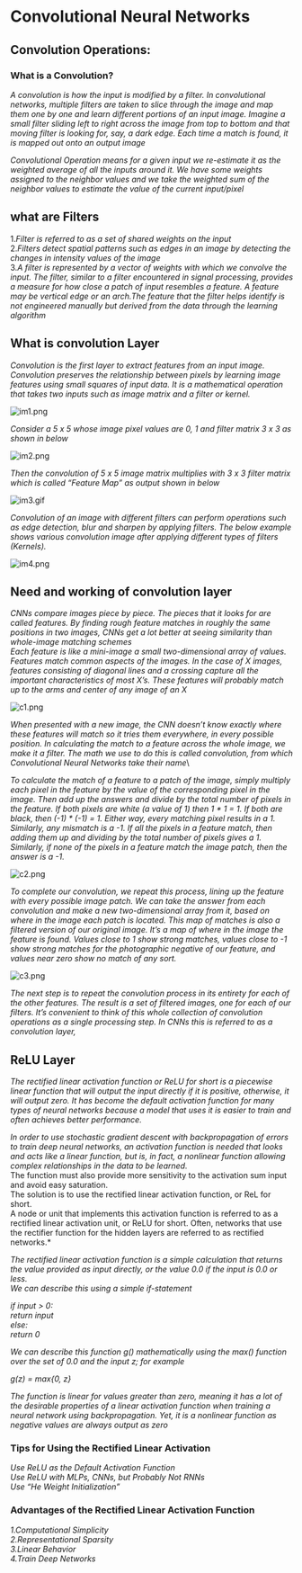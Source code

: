 # Convolutional Neural Networks

## Convolution Operations:

### What is a Convolution?
*A convolution is how the input is modified by a filter. In convolutional networks, multiple filters are taken to slice through the image and map them one by one and learn different portions of an input image. Imagine a small filter sliding left to right across the image from top to bottom and that moving filter is looking for, say, a dark edge. Each time a match is found, it is mapped out onto an output image*


*Convolutional Operation means for a given input we re-estimate it as the weighted average of all the inputs around it. We have some weights assigned to the neighbor values and we take the weighted sum of the neighbor values to estimate the value of the current input/pixel*

## what are Filters


1.*Filter is referred to as a set of shared weights on the input*\
2.*Filters detect spatial patterns such as edges in an image by detecting the changes in intensity values of the image*\
3.*A filter is represented by a vector of weights with which we convolve the input. The filter, similar to a filter encountered    in signal processing, provides a measure for how close a patch of input resembles a feature. A feature may be vertical edge      or an arch.The feature that the filter helps identify is not engineered manually but derived from the data through the          learning algorithm*

## What is convolution Layer 

*Convolution is the first layer to extract features from an input image. Convolution preserves the relationship between pixels by learning image features using small squares of input data. It is a mathematical operation that takes two inputs such as image matrix and a filter or kernel.*

![im1.png](attachment:im1.png)

*Consider a 5 x 5 whose image pixel values are 0, 1 and filter matrix 3 x 3 as shown in below*

![im2.png](attachment:im2.png)

*Then the convolution of 5 x 5 image matrix multiplies with 3 x 3 filter matrix which is called “Feature Map” as output shown in below*

![im3.gif](attachment:im3.gif)

*Convolution of an image with different filters can perform operations such as edge detection, blur and sharpen by applying filters. The below example shows various convolution image after applying different types of filters (Kernels).*

![im4.png](attachment:im4.png)

## Need and working of convolution layer

*CNNs compare images piece by piece. The pieces that it looks for are called features. By finding rough feature matches in roughly the same positions in two images, CNNs get a lot better at seeing similarity than whole-image matching schemes*\
*Each feature is like a mini-image a small two-dimensional array of values. Features match common aspects of the images. In the case of X images, features consisting of diagonal lines and a crossing capture all the important characteristics of most X’s. These features will probably match up to the arms and center of any image of an X*

![c1.png](attachment:c1.png)

*When presented with a new image, the CNN doesn’t know exactly where these features will match so it tries them everywhere, in every possible position. In calculating the match to a feature across the whole image, we make it a filter. The math we use to do this is called convolution, from which Convolutional Neural Networks take their name*\

*To calculate the match of a feature to a patch of the image, simply multiply each pixel in the feature by the value of the corresponding pixel in the image. Then add up the answers and divide by the total number of pixels in the feature. If both pixels are white (a value of 1) then 1 * 1 = 1. If both are black, then (-1) * (-1) = 1. Either way, every matching pixel results in a 1. Similarly, any mismatch is a -1. If all the pixels in a feature match, then adding them up and dividing by the total number of pixels gives a 1. Similarly, if none of the pixels in a feature match the image patch, then the answer is a -1.*

![c2.png](attachment:c2.png)

*To complete our convolution, we repeat this process, lining up the feature with every possible image patch. We can take the answer from each convolution and make a new two-dimensional array from it, based on where in the image each patch is located. This map of matches is also a filtered version of our original image. It’s a map of where in the image the feature is found. Values close to 1 show strong matches, values close to -1 show strong matches for the photographic negative of our feature, and values near zero show no match of any sort.*

![c3.png](attachment:c3.png)

*The next step is to repeat the convolution process in its entirety for each of the other features. The result is a set of filtered images, one for each of our filters. It’s convenient to think of this whole collection of convolution operations as a single processing step. In CNNs this is referred to as a convolution layer,*

## ReLU Layer

*The rectified linear activation function or ReLU for short is a piecewise linear function that will output the input directly if it is positive, otherwise, it will output zero. It has become the default activation function for many types of neural networks because a model that uses it is easier to train and often achieves better performance.*

*In order to use stochastic gradient descent with backpropagation of errors to train deep neural networks, an activation function is needed that looks and acts like a linear function, but is, in fact, a nonlinear function allowing complex relationships in the data to be learned.*\
The function must also provide more sensitivity to the activation sum input and avoid easy saturation.\
The solution is to use the rectified linear activation function, or ReL for short.\
A node or unit that implements this activation function is referred to as a rectified linear activation unit, or ReLU for short. Often, networks that use the rectifier function for the hidden layers are referred to as rectified networks.*

*The rectified linear activation function is a simple calculation that returns the value provided as input directly, or the value 0.0 if the input is 0.0 or less.\
We can describe this using a simple if-statement*

*if input > 0:\
	return input\
else:\
	return 0*

*We can describe this function g() mathematically using the max() function over the set of 0.0 and the input z; for example*

*g(z) = max{0, z}*

*The function is linear for values greater than zero, meaning it has a lot of the desirable properties of a linear activation function when training a neural network using backpropagation. Yet, it is a nonlinear function as negative values are always output as zero*

### Tips for Using the Rectified Linear Activation

*Use ReLU as the Default Activation Function\
Use ReLU with MLPs, CNNs, but Probably Not RNNs\
Use “He Weight Initialization”*

### Advantages of the Rectified Linear Activation Function

*1.Computational Simplicity\
 2.Representational Sparsity\
 3.Linear Behavior\
 4.Train Deep Networks*


```python

```
